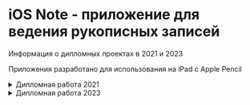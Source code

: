 # iOS Note - приложение для ведения рукописных записей
Информация о дипломных проектах в 2021 и 2023

Приложения разработано для использования на iPad с Apple Pencil

<details><summary>Дипломная работа 2021</summary>
Задание: разработать приложение для ведения рукописных записей с возможностью редактирования PDF.
  
Язык: Swift

Было реализовано:
- Просмотр файлов
- Операции с файлами
- Создание документов
- Импорт/Экспорт файлов
- Редактор документов

### Скриншоты:

<img src="https://github.com/yri066/iOSNoteDemoProject/blob/main/image26.jpeg?raw=true" height="400" />
<img src="https://github.com/yri066/iOSNoteDemoProject/blob/main/image51.jpeg?raw=true" height="400" />
<img src="https://github.com/yri066/iOSNoteDemoProject/blob/main/image35.jpeg?raw=true" height="400" />
<img src="https://github.com/yri066/iOSNoteDemoProject/blob/main/image42.jpeg?raw=true" height="400" />
<img src="https://github.com/yri066/iOSNoteDemoProject/blob/main/image45.jpeg?raw=true" height="400" />
<img src="https://github.com/yri066/iOSNoteDemoProject/blob/main/image46.jpeg?raw=true" height="400" />
<img src="https://github.com/yri066/iOSNoteDemoProject/blob/main/image47.jpeg?raw=true" height="400" />
</details>

<details><summary>Дипломная работа 2023</summary>
Задание: создать и обучить нейронную сеть для распознавания рукописного текста.

Результат: была создана и обучена модель нейронной сети с использованием TensorFlow, после чего интегрирована в приложение.
  
Язык: Swift + Python

Было реализовано:
- Сегментация рукописного текста
- Распознавание рукописного текста

Было изменено:
- Редактор документов (переработан процесс рисования)
- Используется собственный формат документов

### Демонстрация работы:

[![Watch the video](https://img.youtube.com/vi/taZ4KlJQXV4/mqdefault.jpg)](https://youtu.be/taZ4KlJQXV4)
</details>
